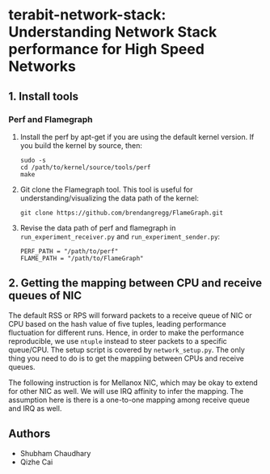 # terabit-network-stack: Understanding Network Stack performance for High Speed Networks



## 1. Install tools
### Perf and Flamegraph
1. Install the perf by apt-get if you are using the default kernel version. If you build the kernel by source, then:
   ```
   sudo -s
   cd /path/to/kernel/source/tools/perf
   make
   ```
2. Git clone the Flamegraph tool. This tool is useful for understanding/visualizing the data path of the kernel:
   ```
   git clone https://github.com/brendangregg/FlameGraph.git
   ```
3. Revise the data path of perf and flamegraph in `run_experiment_receiver.py` and `run_experiment_sender.py`:
   ```
   PERF_PATH = "/path/to/perf"
   FLAME_PATH = "/path/to/FlameGraph"   
   ```
## 2. Getting the mapping between CPU and receive queues of NIC
The default RSS or RPS will forward packets to a receive queue of NIC or CPU based on the hash value of five tuples, leading performance fluctuation
for different runs. Hence, in order to make the performance reproducible, we use `ntuple` instead to steer packets to a specific queue/CPU. The setup script is covered by `network_setup.py`. The only thing you need to do is to get the mappiing between CPUs and receive queues. 

The following instruction is for Mellanox NIC, which may be okay to extend for other NIC as well. We will use IRQ affinity to infer the mapping. The assumption here is there is a one-to-one mapping among receive queue and IRQ as well.

## Authors
* Shubham Chaudhary 
* Qizhe Cai
